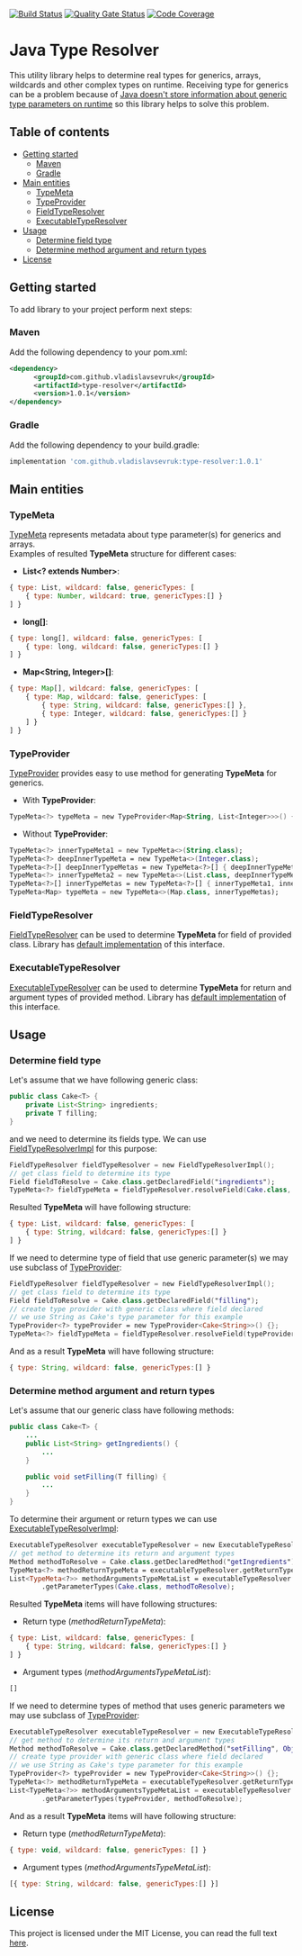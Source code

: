 [![Build Status](https://travis-ci.org/VladislavSevruk/TypeResolver.svg?branch=master)](https://travis-ci.com/VladislavSevruk/TypeResolver)
[![Quality Gate Status](https://sonarcloud.io/api/project_badges/measure?project=VladislavSevruk_TypeResolver&metric=alert_status)](https://sonarcloud.io/dashboard?id=VladislavSevruk_TypeResolver)
[![Code Coverage](https://sonarcloud.io/api/project_badges/measure?project=VladislavSevruk_TypeResolver&metric=coverage)](https://sonarcloud.io/component_measures?id=VladislavSevruk_TypeResolver&metric=coverage)

# Java Type Resolver
This utility library helps to determine real types for generics, arrays, wildcards and other complex types on runtime. 
Receiving type for generics can be a problem because of [Java doesn't store information about generic type parameters 
on runtime](https://docs.oracle.com/javase/tutorial/java/generics/erasure.html) so this library helps to solve this problem.

## Table of contents
* [Getting started](#getting-started)
  * [Maven](#maven)
  * [Gradle](#gradle)
* [Main entities](#main-entities)
  * [TypeMeta](#typemeta)
  * [TypeProvider](#typeprovider)
  * [FieldTypeResolver](#fieldtyperesolver)
  * [ExecutableTypeResolver](#executabletyperesolver)
* [Usage](#usage)
  * [Determine field type](#determine-field-type)
  * [Determine method argument and return types](#determine-method-argument-and-return-types)
* [License](#license)

## Getting started
To add library to your project perform next steps:

### Maven
Add the following dependency to your pom.xml:
```xml
<dependency>
      <groupId>com.github.vladislavsevruk</groupId>
      <artifactId>type-resolver</artifactId>
      <version>1.0.1</version>
</dependency>
```
### Gradle
Add the following dependency to your build.gradle:
```groovy
implementation 'com.github.vladislavsevruk:type-resolver:1.0.1'
```

## Main entities
### TypeMeta
[TypeMeta](src/main/java/com/github/vladislavsevruk/resolver/type/TypeMeta.java) represents metadata about type 
parameter(s) for generics and arrays.  
Examples of resulted __TypeMeta__ structure for different cases:
  - __List&lt;? extends Number&gt;__:
  ```javascript
  { type: List, wildcard: false, genericTypes: [
      { type: Number, wildcard: true, genericTypes:[] }
  ] }
  ```
  - __long[]__:
  ```javascript
  { type: long[], wildcard: false, genericTypes: [
      { type: long, wildcard: false, genericTypes:[] }
  ] }
  ```
  - __Map&lt;String, Integer&gt;[]__:
  ```javascript
  { type: Map[], wildcard: false, genericTypes: [
      { type: Map, wildcard: false, genericTypes: [
          { type: String, wildcard: false, genericTypes:[] },
          { type: Integer, wildcard: false, genericTypes:[] }
      ] }
  ] }
  ```

### TypeProvider
[TypeProvider](src/main/java/com/github/vladislavsevruk/resolver/type/TypeProvider.java) provides easy to use method 
for generating __TypeMeta__ for generics.
  - With __TypeProvider__:
  ```kotlin
  TypeMeta<?> typeMeta = new TypeProvider<Map<String, List<Integer>>>() {}.getTypeMeta();
  ```
  - Without __TypeProvider__:
  ```kotlin
  TypeMeta<?> innerTypeMeta1 = new TypeMeta<>(String.class);
  TypeMeta<?> deepInnerTypeMeta = new TypeMeta<>(Integer.class);
  TypeMeta<?>[] deepInnerTypeMetas = new TypeMeta<?>[] { deepInnerTypeMeta };
  TypeMeta<?> innerTypeMeta2 = new TypeMeta<>(List.class, deepInnerTypeMetas);
  TypeMeta<?>[] innerTypeMetas = new TypeMeta<?>[] { innerTypeMeta1, innerTypeMeta2 };
  TypeMeta<Map> typeMeta = new TypeMeta<>(Map.class, innerTypeMetas);
  ```

### FieldTypeResolver
[FieldTypeResolver](src/main/java/com/github/vladislavsevruk/resolver/resolver/FieldTypeResolver.java) can be used to 
determine __TypeMeta__ for field of provided class. Library has [default implementation](src/main/java/com/github/vladislavsevruk/resolver/resolver/FieldTypeResolverImpl.java) 
of this interface.

### ExecutableTypeResolver
[ExecutableTypeResolver](src/main/java/com/github/vladislavsevruk/resolver/resolver/ExecutableTypeResolver.java) can be 
used to determine __TypeMeta__ for return and argument types of provided method. Library has [default implementation](src/main/java/com/github/vladislavsevruk/resolver/resolver/ExecutableTypeResolverImpl.java) 
of this interface.

## Usage
### Determine field type
Let's assume that we have following generic class:
```java
public class Cake<T> {
    private List<String> ingredients;
    private T filling;
}
```

and we need to determine its fields type. We can use [FieldTypeResolverImpl](src/main/java/com/github/vladislavsevruk/resolver/resolver/FieldTypeResolverImpl.java)
for this purpose:
```kotlin
FieldTypeResolver fieldTypeResolver = new FieldTypeResolverImpl();
// get class field to determine its type
Field fieldToResolve = Cake.class.getDeclaredField("ingredients");
TypeMeta<?> fieldTypeMeta = fieldTypeResolver.resolveField(Cake.class, fieldToResolve);
```

Resulted __TypeMeta__ will have following structure:
```javascript
{ type: List, wildcard: false, genericTypes: [
    { type: String, wildcard: false, genericTypes:[] }
] }
```

If we need to determine type of field that use generic parameter(s) we may use subclass of 
[TypeProvider](src/main/java/com/github/vladislavsevruk/resolver/type/TypeProvider.java):
```kotlin
FieldTypeResolver fieldTypeResolver = new FieldTypeResolverImpl();
// get class field to determine its type
Field fieldToResolve = Cake.class.getDeclaredField("filling");
// create type provider with generic class where field declared
// we use String as Cake's type parameter for this example
TypeProvider<?> typeProvider = new TypeProvider<Cake<String>>() {};
TypeMeta<?> fieldTypeMeta = fieldTypeResolver.resolveField(typeProvider, fieldToResolve);
```

And as a result __TypeMeta__ will have following structure:
```javascript
{ type: String, wildcard: false, genericTypes:[] }
```

### Determine method argument and return types
Let's assume that our generic class have following methods:
```java
public class Cake<T> {
    ...
    public List<String> getIngredients() {
        ...
    }

    public void setFilling(T filling) {
        ...
    }
}
```

To determine their argument or return types we can use [ExecutableTypeResolverImpl](src/main/java/com/github/vladislavsevruk/resolver/resolver/ExecutableTypeResolverImpl.java):
```kotlin
ExecutableTypeResolver executableTypeResolver = new ExecutableTypeResolverImpl();
// get method to determine its return and argument types
Method methodToResolve = Cake.class.getDeclaredMethod("getIngredients");
TypeMeta<?> methodReturnTypeMeta = executableTypeResolver.getReturnType(Cake.class, methodToResolve);
List<TypeMeta<?>> methodArgumentsTypeMetaList = executableTypeResolver
        .getParameterTypes(Cake.class, methodToResolve);
```

Resulted __TypeMeta__ items will have following structures:
  - Return type (_methodReturnTypeMeta_):
  ```javascript
  { type: List, wildcard: false, genericTypes: [
      { type: String, wildcard: false, genericTypes:[] }
  ] }
  ```
  - Argument types (_methodArgumentsTypeMetaList_):
  ```javascript
  []
  ```

If we need to determine types of method that uses generic parameters we may use subclass of 
[TypeProvider](src/main/java/com/github/vladislavsevruk/resolver/type/TypeProvider.java):
```kotlin
ExecutableTypeResolver executableTypeResolver = new ExecutableTypeResolverImpl();
// get method to determine its return and argument types
Method methodToResolve = Cake.class.getDeclaredMethod("setFilling", Object.class);
// create type provider with generic class where field declared
// we use String as Cake's type parameter for this example
TypeProvider<?> typeProvider = new TypeProvider<Cake<String>>() {};
TypeMeta<?> methodReturnTypeMeta = executableTypeResolver.getReturnType(typeProvider, methodToResolve);
List<TypeMeta<?>> methodArgumentsTypeMetaList = executableTypeResolver
        .getParameterTypes(typeProvider, methodToResolve);
```

And as a result __TypeMeta__ items will have following structure:
  - Return type (_methodReturnTypeMeta_):
  ```javascript
  { type: void, wildcard: false, genericTypes: [] }
  ```
  - Argument types (_methodArgumentsTypeMetaList_):
  ```javascript
  [{ type: String, wildcard: false, genericTypes:[] }]
  ```

## License
This project is licensed under the MIT License, you can read the full text [here](LICENSE).
